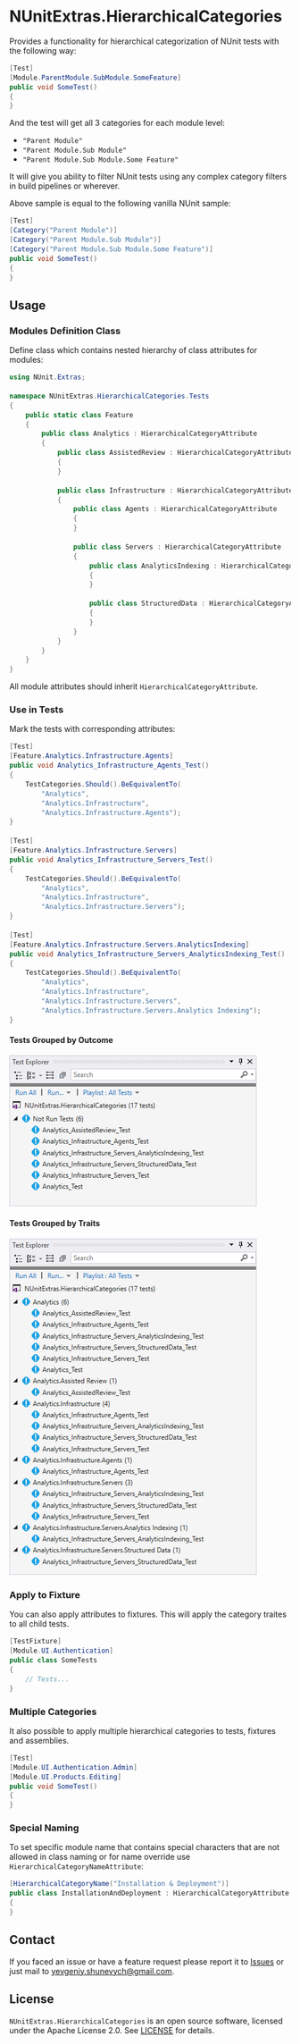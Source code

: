 # NUnitExtras.HierarchicalCategories

Provides a functionality for hierarchical categorization of NUnit tests with the following way:

```cs
[Test]
[Module.ParentModule.SubModule.SomeFeature]
public void SomeTest()
{
}
```

And the test will get all 3 categories for each module level:

- `"Parent Module"`
- `"Parent Module.Sub Module"`
- `"Parent Module.Sub Module.Some Feature"`

It will give you ability to filter NUnit tests using any complex category filters in build pipelines or wherever.

Above sample is equal to the following vanilla NUnit sample:

```cs
[Test]
[Category("Parent Module")]
[Category("Parent Module.Sub Module")]
[Category("Parent Module.Sub Module.Some Feature")]
public void SomeTest()
{
}
```

## Usage

### Modules Definition Class

Define class which contains nested hierarchy of class attributes for modules:

```cs
using NUnit.Extras;

namespace NUnitExtras.HierarchicalCategories.Tests
{
    public static class Feature
    {
        public class Analytics : HierarchicalCategoryAttribute
        {
            public class AssistedReview : HierarchicalCategoryAttribute
            {
            }

            public class Infrastructure : HierarchicalCategoryAttribute
            {
                public class Agents : HierarchicalCategoryAttribute
                {
                }

                public class Servers : HierarchicalCategoryAttribute
                {
                    public class AnalyticsIndexing : HierarchicalCategoryAttribute
                    {
                    }

                    public class StructuredData : HierarchicalCategoryAttribute
                    {
                    }
                }
            }
        }
    }
}
```

All module attributes should inherit `HierarchicalCategoryAttribute`.

### Use in Tests

Mark the tests with corresponding attributes:

```cs
[Test]
[Feature.Analytics.Infrastructure.Agents]
public void Analytics_Infrastructure_Agents_Test()
{
    TestCategories.Should().BeEquivalentTo(
        "Analytics",
        "Analytics.Infrastructure",
        "Analytics.Infrastructure.Agents");
}

[Test]
[Feature.Analytics.Infrastructure.Servers]
public void Analytics_Infrastructure_Servers_Test()
{
    TestCategories.Should().BeEquivalentTo(
        "Analytics",
        "Analytics.Infrastructure",
        "Analytics.Infrastructure.Servers");
}

[Test]
[Feature.Analytics.Infrastructure.Servers.AnalyticsIndexing]
public void Analytics_Infrastructure_Servers_AnalyticsIndexing_Test()
{
    TestCategories.Should().BeEquivalentTo(
        "Analytics",
        "Analytics.Infrastructure",
        "Analytics.Infrastructure.Servers",
        "Analytics.Infrastructure.Servers.Analytics Indexing");
}
```

#### Tests Grouped by Outcome

![Tests Explorer - Grouped by Outcome](images/test-explorer-groupd-by-outcome.png)

#### Tests Grouped by Traits

![Tests Explorer - Grouped by Traits](images/test-explorer-groupd-by-traits.png)

### Apply to Fixture

You can also apply attributes to fixtures.
This will apply the category traites to all child tests.

```cs
[TestFixture]
[Module.UI.Authentication]
public class SomeTests
{
    // Tests...
}
```

### Multiple Categories

It also possible to apply multiple hierarchical categories to tests, fixtures and assemblies.

```cs
[Test]
[Module.UI.Authentication.Admin]
[Module.UI.Products.Editing]
public void SomeTest()
{
}
```

### Special Naming

To set specific module name that contains special characters that are not allowed in class naming or for name override use `HierarchicalCategoryNameAttribute`:

```cs
[HierarchicalCategoryName("Installation & Deployment")]
public class InstallationAndDeployment : HierarchicalCategoryAttribute
{
}
```

## Contact

If you faced an issue or have a feature request please report it to [Issues](./issues) or just mail to yevgeniy.shunevych@gmail.com.

## License

`NUnitExtras.HierarchicalCategories` is an open source software, licensed under the Apache License 2.0.
See [LICENSE](LICENSE) for details.
